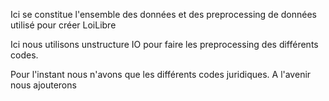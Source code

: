 Ici se constitue l'ensemble des données et des preprocessing de données utilisé pour créer LoiLibre

Ici nous utilisons unstructure IO pour faire les preprocessing des différents codes.

Pour l'instant nous n'avons que les différents codes juridiques. A l'avenir nous ajouterons 



